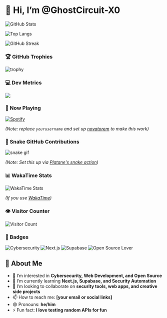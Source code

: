 # 👋 Hi, I’m @GhostCircuit-X0

![GitHub Stats](https://github-readme-stats.vercel.app/api?username=GhostCircuit-X0&show_icons=true&hide_border=false&line_height=24&title_color=336791&icon_color=1b9cc9)

![Top Langs](https://github-readme-stats.vercel.app/api/top-langs/?username=GhostCircuit-X0&layout=compact&hide_border=false&title_color=336791)

![GitHub Streak](https://github-readme-streak-stats.herokuapp.com/?user=GhostCircuit-X0&theme=default&hide_border=false)

### 🏆 GitHub Trophies  
![trophy](https://github-profile-trophy.vercel.app/?username=GhostCircuit-X0&theme=flat&no-frame=true&margin-w=5)

### 💻 Dev Metrics  
![](https://github-profile-summary-cards.vercel.app/api/cards/profile-details?username=GhostCircuit-X0&theme=github)

### 🎵 Now Playing  
[![Spotify](https://novatorem-ghostcircuit-x0.vercel.app/api/spotify)](https://open.spotify.com/user/yourusername)

*(Note: replace `yourusername` and set up [novatorem](https://github.com/novatorem/novatorem) to make this work)*

### 🐍 Snake GitHub Contributions  
![snake gif](https://github.com/GhostCircuit-X0/GhostCircuit-X0/blob/output/github-contribution-grid-snake.svg)

*(Note: Set this up via [Platane's snake action](https://github.com/Platane/snk))*  

### 📊 WakaTime Stats  
![WakaTime Stats](https://github-readme-stats.vercel.app/api/wakatime?username=GhostCircuit-X0)

*(If you use [WakaTime](https://wakatime.com/))*

### 👁️ Visitor Counter  
![Visitor Count](https://komarev.com/ghpvc/?username=GhostCircuit-X0&color=1b9cc9)

### 🎨 Badges  
![Cybersecurity](https://img.shields.io/badge/-Cybersecurity-blue?style=for-the-badge&logo=HackTheBox&logoColor=white)
![Next.js](https://img.shields.io/badge/-Next.js-black?style=for-the-badge&logo=next.js)
![Supabase](https://img.shields.io/badge/-Supabase-3ECF8E?style=for-the-badge&logo=supabase&logoColor=white)
![Open Source Lover](https://img.shields.io/badge/-Open%20Source-3b5998?style=for-the-badge&logo=github)

## 👀 About Me

- 👀 I’m interested in **Cybersecurity, Web Development, and Open Source**
- 🌱 I’m currently learning **Next.js, Supabase, and Security Automation**
- 💞️ I’m looking to collaborate on **security tools, web apps, and creative side projects**
- 📫 How to reach me: **[your email or social links]**
- 😄 Pronouns: **he/him**
- ⚡ Fun fact: **I love testing random APIs for fun**

<!---
GhostCircuit-X0/GhostCircuit-X0 is a ✨ special ✨ repository because its `README.md` (this file) appears on your GitHub profile.
You can click the Preview link to take
